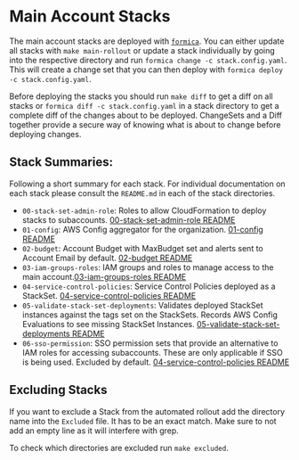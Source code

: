 # Main Account Stacks

The main account stacks are deployed with [`formica`](https://theserverlessway.com/tools/formica/). You can either update all stacks with `make main-rollout` or update a stack individually by going into the respective directory and run `formica change -c stack.config.yaml`. This will create a change set that you can then deploy with `formica deploy -c stack.config.yaml`.

Before deploying the stacks you should run `make diff` to get a diff on all stacks or `formica diff -c stack.config.yaml` in a stack directory to get a complete diff of the changes about to be deployed. ChangeSets and a Diff together provide a secure way of knowing what is about to change before deploying changes.

## Stack Summaries:

Following a short summary for each stack. For individual documentation on each stack please consult the `README.md` in each of the stack directories.

* `00-stack-set-admin-role`: Roles to allow CloudFormation to deploy stacks to subaccounts. [00-stack-set-admin-role README](./00-stack-set-admin-role/README.md)
* `01-config`: AWS Config aggregator for the organization. [01-config README](./01-config/README.md)
* `02-budget`: Account Budget with MaxBudget set and alerts sent to Account Email by default. [02-budget README](./02-budget/README.md)
* `03-iam-groups-roles`: IAM groups and roles to manage access to the main account.[03-iam-groups-roles README](./03-iam-groups-roles/README.md)
* `04-service-control-policies`: Service Control Policies deployed as a StackSet. [04-service-control-policies README](./04-service-control-policies/README.md)
* `05-validate-stack-set-deployments`: Validates deployed StackSet instances against the tags set on the StackSets. Records AWS Config Evaluations to see missing StackSet Instances. [05-validate-stack-set-deployments README](./05-validate-stack-set-deployments/README.md)
* `06-sso-permission`: SSO permission sets that provide an alternative to IAM roles for accessing subaccounts. These are only applicable if SSO is being used. Excluded by default. [04-service-control-policies README](./06-sso-permissions/README.md)

## Excluding Stacks

If you want to exclude a Stack from the automated rollout add the directory name into the `Excluded` file. It has to be an exact match. Make sure to not add an empty line as it will interfere with grep. 

To check which directories are excluded run `make excluded`.
